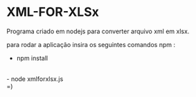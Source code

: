 # XML-FOR-XLSx
Programa criado em nodejs para converter arquivo xml em xlsx.

para rodar a aplicação insira os seguintes comandos npm :
</br>
- npm install
</br>
- node xmlforxlsx.js
</br>
 =)
